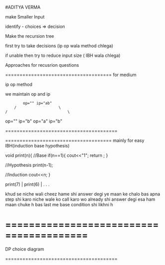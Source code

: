 #ADITYA VERMA

make Smaller Input

identify - choices => decision

Make the recursion tree

first try to take decisions (ip op wala method chlega)

if unable then try to reduce input size ( IBH wala chlega)

Approaches for recusrion questions

=====================================
for medium

ip op method

we maintain op and ip

            op="" ip="ab"
        /                   \
    /                           \

op="" ip="b" op="a" ip="b"

=======================================

=====================================
mainly for easy
IBH(induction base hypothesis)

void print(n){
//Base
if(n==1){
cout<<"1";
return ;
}

//Hypothesis
print(n-1);

//Induction
cout<<n;
}

print(7)
|
print(6)
|
.
.
.

khud se niche wali cheez hame shi answer degi ye maan ke chalo
bas apna step shi karo niche wale ko call karo wo already shi answer degi esa ham maan chuke h
bas last me base condition shi likhni h

# ========================================

DP
choice diagram

=======================================
